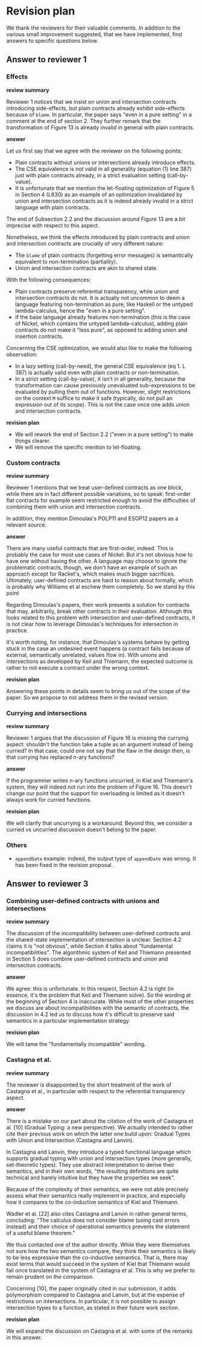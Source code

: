 # Revision plan

We thank the reviewers for their valuable comments. In addition to the
various small improvement suggested, that we have implemented, find
answers to specific questions below.

## Answer to reviewer 1

### Effects

**review summary**

Reviewer 1 notices that we insist on union and intersection contracts
introducing side-effects, but plain contracts already exhibit side-effects
because of `blame`. In particular, the paper says "even in a pure setting" in a
comment at the end of section 2. They further remark that the transformation of
Figure 13 is already invalid in general with plain contracts.

**answer**

Let us first say that we agree with the reviewer on the following points:

- Plain contracts without unions or intersections already introduce effects.
- The CSE equivalence is not valid in all generality (equation (1) line 387)
  just with plain contracts already, in a strict evaluation setting
  (call-by-value).
- It is unfortunate that we mention the let-floating optimization
  of Figure 5 in Section 4 (L630) as an example of an optimization invalidated
  by union and intersection contracts as it is indeed already invalid in a
  strict language with plain contracts.

The end of Subsection 2.2 and the discussion around Figure 13 are a bit
imprecise with respect to this aspect.

Nonetheless, we think the effects introduced by plain contracts and union and
intersection contracts are crucially of very different nature:

- The `blame` of plain contracts (forgetting error messages) is semantically
  equivalent to non-termination (partiality).
- Union and intersection contracts are akin to shared state.

With the following consequences:

- Plain contracts preserve referential transparency, while union and
  intersection contracts do not. It is actually not uncommon to deem a language
  featuring non-termination as pure, like Haskell or the untyped
  lambda-calculus, hence the "even in a pure setting".
- If the base language already features non-termination (this is the case of
  Nickel, which contains the untyped lambda-calculus), adding plain contracts do
  not make it "less pure", as opposed to adding union and insertion contracts.

Concerning the CSE optimization, we would also like to make the following
observation:

- In a lazy setting (call-by-need), the general CSE equivalence (eq 1. L 387) is
  actually valid even with plain contracts or non-termination.
- In a strict setting (call-by-value), it isn't in all generality, because
  the transformation can cause previously unevaluated sub-expressions to be
  evaluated by pulling them out of functions. However, slight restrictions on
  the context `M` suffice to make it safe (typically, do not pull an expression
  out of its scope). This is not the case once one adds union and intersection
  contracts.

**revision plan**

- We will rework the end of Section 2.2 ("even in a pure setting") to make things clearer.
- We will remove the specific mention to let-floating.

### Custom contracts

**review summary**

Reviewer 1 mentions that we treat user-defined contracts as one block, while
there are in fact different possible variations, so to speak: first-order flat
contracts for example seem restricted enough to avoid the difficulties of
combining them with union and intersection contracts.

In addition, they mention Dimoulas's POLP11 and ESOP12 papers as a relevant source.

**answer**

There are many useful contracts that are first-order, indeed. This is
probably the case for most use cases of Nickel. But it's not obvious
how to have one without having the other. A language may choose to
ignore the problematic contracts, though, we don't have an example of
such an approach except for Racket's, which makes much bigger
sacrifices. Ultimately, user-defined contracts are hard to reason
about formally, which is probably why Williams et al eschew them
completely. So we stand by this point

Regarding Dimoulas's papers, their work presents a solution
for contracts that may, arbitrarily, break other contracts in their
evaluation. Although this looks related to this problem with
intersection and user-defined contracts, it is not clear how to
leverage Dimoulas's techniques for intersection in practice.

It's worth noting, for instance, that Dimoulas's systems behave by getting stuck
in the case an undesired event happens (a contract fails because of external,
semantically unrelated, values flow in). With unions and intersections as
developed by Keil and Thiemann, the expected outcome is rather to not execute a
contract under the wrong context.

**revision plan**

Answering these points in details seem to bring us out of the scope of
the paper. So we propose to not address them in the revised version.

### Currying and intersections

**review summary**

Reviewer 1 argues that the discussion of Figure 16 is missing the currying
aspect: shouldn't the function take a tuple as an argument instead of being
curried? In that case, could one not say that the flaw in the design then, is
that currying has replaced n-ary functions?

**answer**

If the programmer writes n-ary functions uncurried, in Kiel and
Thiemann's system, they will indeed not run into the problem of
Figure 16. This doesn't change our point that the support for
overloading is limited as it doesn't always work for curried
functions.

**revision plan**

We will clarify that uncurrying is a workaround. Beyond this, we
consider a curried vs uncurried discussion doesn't belong to the
paper.

### Others

- `appendDate` example: indeed, the output type of `appendDate` was
  wrong. It has been fixed in the revision proposal.

## Answer to reviewer 3

### Combining user-defined contracts with unions and intersections

**review summary**

The discussion of the incompatibility between user-defined contracts
and the shared-state implementation of intersection is
unclear. Section 4.2 claims it is "not obvious", while Section 4 talks
about "fundamental incompatibilities". The algorithmic system of Keil
and Thiemann presented in Section 5 does combine user-defined
contracts and union and intersection contracts.

**answer**

We agree: this is unfortunate. In this respect, Section 4.2 is right
(in essence, it's the problem that Keil and Thiemann solve). So the
wording at the beginning of Section 4 is inaccurate. While most of the
other properties we discuss are about incompatibilities with the
semantic of contracts, the discussion in 4.2 led us to discuss how
it's difficult to preserve said semantics in a particular
implementation strategy.

**revision plan**

We will tame the "fundamentally incompatible" wording.

### Castagna et al.

**review summary**

The reviewer is disappointed by the short treatment of the work of
Castagna et al., in particular with respect to the referential
transparency aspect.

**answer**

There is a mistake on our part about the citation of the work of Castagna et al.
[10] (Gradual Typing: a new perspective). We actually intended to rather cite
their previous work on which the latter one build upon: Gradual Types with Union
and Intersection (Castagna and Lanvin).

In Castagna and Lanvin, they introduce a typed functional language which
supports gradual typing with union and intersection types (more generally,
set-theoretic types). They use abstract interpretation to derive their
semantics, and in their own words, "the resulting definitions are quite
technical and barely intuitive but they have the properties we seek".

Because of the complexity of their semantics, we were not able precisely assess
what their semantics really implement in practice, and especially how it
compares to the co-inductive semantics of Kiel and Thiemann.

Wadler et al. [22] also cites Castagna and Lanvin in rather general terms,
concluding: "The calculus does not consider blame (using cast errors instead)
and their choice of operational semantics prevents the statement of a useful
blame theorem."

We thus contacted one of the author directly. While they were themselves not
sure how the two semantics compare, they think their semantics is likely to be
less expressive than the co-inductive semantics. That is, there may exist terms
that would succeed in the system of Kiel that Thiemann would fail once
translated in the system of Castagna et al. This is why we prefer to
remain prudent on the comparison.

Concerning [10], the paper originally cited in our submission, it adds
polymorphism compared to Castagna and Lanvin, but at the expense of restrictions
on intersections. In particular, it is not possible to assign intersection types
to a function, as stated in their future work section.

**revision plan**

We will expand the discussion on Castagna et al. with some of the
remarks in this answer.
